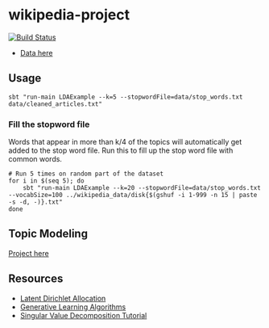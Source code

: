 # wikipedia-project
[![Build Status](https://travis-ci.org/comp541dm/wikipedia-project.svg?branch=master)](https://travis-ci.org/comp541dm/wikipedia-project)

  - [Data here](https://en.wikipedia.org/wiki/Wikipedia:Database_download)

## Usage
```
sbt "run-main LDAExample --k=5 --stopwordFile=data/stop_words.txt data/cleaned_articles.txt"
```

### Fill the stopword file
Words that appear in more than k/4 of the topics will automatically get added to the stop word file. Run this to fill up the stop word file with common words.
```
# Run 5 times on random part of the dataset
for i in $(seq 5); do
    sbt "run-main LDAExample --k=20 --stopwordFile=data/stop_words.txt --vocabSize=100 ../wikipedia_data/disk{$(gshuf -i 1-999 -n 15 | paste -s -d, -)}.txt"
done
```

## Topic Modeling
[Project here](topic-modeling)

## Resources
  - [Latent Dirichlet Allocation](https://www.cs.princeton.edu/~blei/papers/BleiNgJordan2003.pdf)
  - [Generative Learning Algorithms](http://cs229.stanford.edu/notes/cs229-notes2.pdf)
  - [Singular Value Decomposition Tutorial](https://www.ling.ohio-state.edu/~kbaker/pubs/Singular_Value_Decomposition_Tutorial.pdf)
